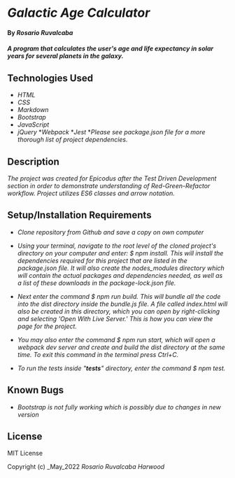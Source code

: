 # _Galactic Age Calculator_

#### By _**Rosario Ruvalcaba**_

#### _A program that calculates the user's age and life expectancy in solar years for several planets in the galaxy._

## Technologies Used

* _HTML_
* _CSS_
* _Markdown_
* _Bootstrap_
* _JavaScript_
* _jQuery_
*_Webpack_
*_Jest_
*_Please see package.json file for a more thorough list of project dependencies._
## Description

_The project was created for Epicodus after the Test Driven Development section in order to demonstrate understanding of Red-Green-Refactor workflow. Project utilizes ES6 classes and arrow notation._

## Setup/Installation Requirements

* _Clone repository from Github and save a copy on own computer_

* _Using your terminal, navigate to the root level of the cloned project's directory on your computer and enter: $ npm install. This will install the dependencies required for this project that are listed in the package.json file. It will also create the nodes_modules directory which will contain the actual packages and dependencies needed, as well as a list of these downloads in the package-lock.json file._

* _Next enter the command $ npm run build. This will bundle all the code into the dist directory inside the bundle.js file. A file called index.html will also be created in this directory, which you can open by right-clicking and selecting 'Open With Live Server.' This is how you can view the page for the project._

* _You may also enter the command $ npm run start, which will open a webpack dev server and create and build the dist directory at the same time. To exit this command in the terminal press Ctrl+C._

* _To run the tests inside "__tests__" directory, enter the command $ npm test._


## Known Bugs

* _Bootstrap is not fully working which is possibly due to changes in new version_

## License

MIT License

Copyright (c) _May_2022 _Rosario Ruvalcaba Harwood_